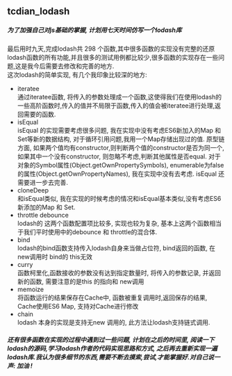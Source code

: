 ## tcdian_lodash
##### 为了加强自己对js基础的掌握, 计划用七天时间仿写一个lodash库
最后用时九天,完成lodash共 298 个函数,其中很多函数的实现没有完整的还原lodash函数的所有功能,并且很多的测试用例都比较少,很多函数的实现存在一些问题,这是我今后需要去修改和完善的地方.<br>
这次lodash的简单实现, 有几个我印象比较深的地方:
* iteratee <br>
通过iteratee函数, 将传入的参数处理成一个函数,这使得我们在使用lodash的一些高阶函数时,传入的值并不局限于函数,传入的值会被iteratee进行处理,返回需要的函数.
* isEqual <br>
isEqual 的实现需要考虑很多问题, 我在实现中没有考虑ES6新加入的Map 和 Set等新的数据结构, 对于循环引用问题,我用一个Map存储出现过的值.
原型链方面, 如果两个值均有constructor,则判断两个值的constructor是否为同一个, 如果其中一个没有constructor, 则忽略不考虑,判断其他属性是否equal.
对于对象的Symbol属性(Object.getOwnPropertySymbols), enumerable为false的属性(Object.getOwnPropertyNames), 我在实现中没有去考虑. isEqual 还需要进一步去完善.
* cloneDeep <br>
和isEqual类似, 我在实现的时候考虑的情况和isEqual基本类似,没有考虑ES6新添加的Map 和 Set.
* throttle debounce <br>
lodash的 这两个函数配置项比较多, 实现也较为复杂, 基本上这两个函数相当于我们平时使用中的debounce 和 throttle的混合体.
* bind <br>
lodash的bind函数支持传入lodash自身来当做占位符, bind返回的函数, 在 new调用时 bind的 this无效
* curry <br>
函数柯里化,函数接收的参数没有达到指定数量时, 将传入的参数记录, 并返回新的函数, 需要注意的是this 的指向和 new调用
* memoize <br>
将函数运行的结果保存在Cache中, 函数被重复调用时,返回保存的结果, Cache使用ES6 Map, 支持对Cache进行修改
* chain <br>
lodash 本身的实现是支持无new 调用的, 此方法让lodash支持链式调用.
##### 还有很多函数在实现的过程中遇到过一些问题, 计划在之后的时间里, 阅读一下lodash的源码,学习lodash作者的代码实现思路和方式, 之后再去重新实现一遍lodash库.我认为很多细节的东西,需要不断去摸索,尝试,才能掌握好.对自己说一声: 加油 !